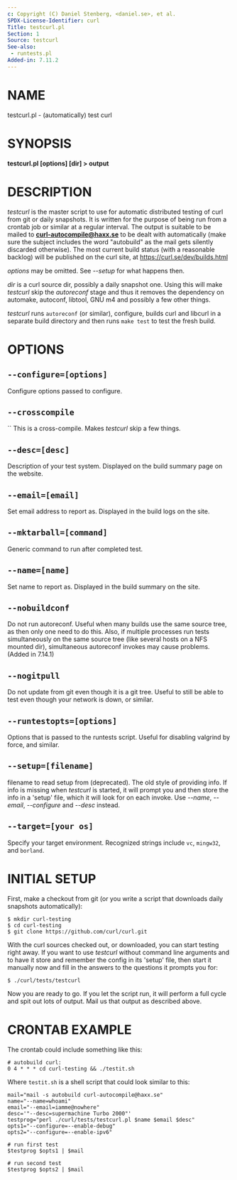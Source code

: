 ```yaml
---
c: Copyright (C) Daniel Stenberg, <daniel.se>, et al.
SPDX-License-Identifier: curl
Title: testcurl.pl
Section: 1
Source: testcurl
See-also:
 - runtests.pl
Added-in: 7.11.2
---
```


# NAME

testcurl.pl - (automatically) test curl

# SYNOPSIS

**testcurl.pl [options] [dir] \> output**

# DESCRIPTION

*testcurl* is the master script to use for automatic distributed testing of
curl from git or daily snapshots. It is written for the purpose of being run
from a crontab job or similar at a regular interval. The output is suitable to
be mailed to **curl-autocompile@haxx.se** to be dealt with automatically (make
sure the subject includes the word "autobuild" as the mail gets silently
discarded otherwise). The most current build status (with a reasonable
backlog) will be published on the curl site, at
https://curl.se/dev/builds.html

*options* may be omitted. See *--setup* for what happens then.

*dir* is a curl source dir, possibly a daily snapshot one. Using this will
make *testcurl* skip the *autoreconf* stage and thus it removes the dependency
on automake, autoconf, libtool, GNU m4 and possibly a few other things.

*testcurl* runs `autoreconf` (or similar), configure, builds curl and libcurl
in a separate build directory and then runs `make test` to test the fresh
build.

# OPTIONS

## `--configure=[options]`

Configure options passed to configure.

## `--crosscompile`
``
This is a cross-compile. Makes *testcurl* skip a few things.

## `--desc=[desc]`

Description of your test system. Displayed on the build summary page on the
website.

## `--email=[email]`

Set email address to report as. Displayed in the build logs on the site.

## `--mktarball=[command]`

Generic command to run after completed test.

## `--name=[name]`

Set name to report as. Displayed in the build summary on the site.

## `--nobuildconf`

Do not run autoreconf. Useful when many builds use the same source tree, as
then only one need to do this. Also, if multiple processes run tests
simultaneously on the same source tree (like several hosts on a NFS mounted
dir), simultaneous autoreconf invokes may cause problems. (Added in 7.14.1)

## `--nogitpull`

Do not update from git even though it is a git tree. Useful to still be able
to test even though your network is down, or similar.

## `--runtestopts=[options]`

Options that is passed to the runtests script. Useful for disabling valgrind
by force, and similar.

## `--setup=[filename]`

filename to read setup from (deprecated). The old style of providing info.
If info is missing when *testcurl* is started, it will prompt you and then
store the info in a 'setup' file, which it will look for on each invoke. Use
*--name*, *--email*, *--configure* and *--desc* instead.

## `--target=[your os]`

Specify your target environment. Recognized strings include `vc`, `mingw32`,
and `borland`.

# INITIAL SETUP

First, make a checkout from git (or you write a script that downloads daily
snapshots automatically):

    $ mkdir curl-testing
    $ cd curl-testing
    $ git clone https://github.com/curl/curl.git

With the curl sources checked out, or downloaded, you can start testing right
away. If you want to use *testcurl* without command line arguments and to have
it store and remember the config in its 'setup' file, then start it manually
now and fill in the answers to the questions it prompts you for:

    $ ./curl/tests/testcurl

Now you are ready to go. If you let the script run, it will perform a full
cycle and spit out lots of output. Mail us that output as described above.

# CRONTAB EXAMPLE

The crontab could include something like this:

    # autobuild curl:
    0 4 * * * cd curl-testing && ./testit.sh

Where `testit.sh` is a shell script that could look similar to this:

    mail="mail -s autobuild curl-autocompile@haxx.se"
    name="--name=whoami"
    email="--email=iamme@nowhere"
    desc='"--desc=supermachine Turbo 2000"'
    testprog="perl ./curl/tests/testcurl.pl $name $email $desc"
    opts1="--configure=--enable-debug"
    opts2="--configure=--enable-ipv6"

    # run first test
    $testprog $opts1 | $mail

    # run second test
    $testprog $opts2 | $mail
